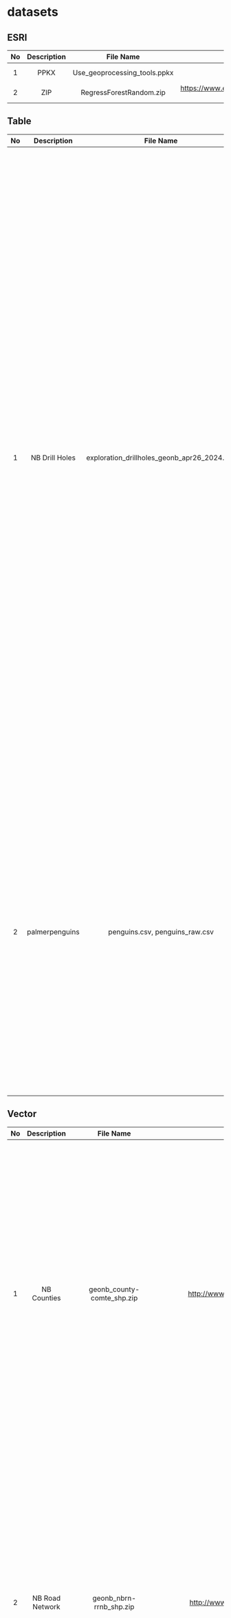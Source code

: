 # datasets

## ESRI

| No     | Description               | File Name                                        | Source                                                                                                      |  Preview                                                                                                                               | 
| :----: | :-----------------------: | :----------------------------------------------: | :---------------------------------------------------------------------------------------------------------: | :------------------------------------------------------------------------------------------------------------------------------------: | 
|  1     |  PPKX                     |  Use_geoprocessing_tools.ppkx                    |  https://www.arcgis.com/home/item.html?id=513044a8f60d42918bfbe541ba54252e                                  |  ![thumbnail](https://github.com/StratagemGIS/datasets/assets/24793046/2b83504f-3ea3-46a8-81d8-2836e5f5f52b)                           |
|  2     |  ZIP                      |  RegressForestRandom.zip                         |  https://www.esri.com/training/courses/6410be434d750615175b2b53-165951//Data/RegressForestRandom.zip        |  ![image](https://github.com/StratagemGIS/datasets/assets/24793046/e33a8465-4ed0-4ec6-8e84-8570c7a0db81)                               |


## Table

| No     | Description               | File Name                                        | Source                                                                                     |  Preview                                                                                                                               | 
| :----: | :-----------------------: | :----------------------------------------------: | :----------------------------------------------------------------------------------------: | :------------------------------------------------------------------------------------------------------------------------------------: | 
|  1     |  NB Drill Holes           |  exploration_drillholes_geonb_apr26_2024.csv     |  https://www2.gnb.ca/content/gnb/en/departments/erd/open-data/metallic-minerals.html#3     |  <img width="1439" alt="image" src="https://github.com/StratagemGIS/datasets/assets/24793046/6ac92002-3d1b-494a-ab48-4d10d69b56f8">    |
|  2     |  palmerpenguins           |  penguins.csv, penguins_raw.csv                  |  https://allisonhorst.github.io/palmerpenguins/                                            |  <img width="751" alt="image" src="https://github.com/StratagemGIS/datasets/assets/24793046/bebfd7a9-38f5-4259-92ce-8075b45b91f7">     |


## Vector

| No     | Description               | File Name                            | Source                                                                                     |  Preview                                                                                                                               |
| :----: | :-----------------------: | :----------------------------------: | :----------------------------------------------------------------------------------------: | :------------------------------------------------------------------------------------------------------------------------------------: | 
|  1     |  NB Counties              |  geonb_county-comte_shp.zip          |  http://www.snb.ca/geonb1/e/DC/county.asp                                                  |  <img width="711" alt="image" src="https://github.com/StratagemGIS/datasets/assets/24793046/15eb562e-747f-44d1-99b1-ead6161f793f">     |
|  2     |  NB Road Network          |  geonb_nbrn-rrnb_shp.zip             |  http://www.snb.ca/geonb1/e/DC/NBRN.asp                                                    |  <img width="711" alt="image" src="https://github.com/StratagemGIS/datasets/assets/24793046/27b5c1a8-192e-461c-ac38-06dfc671ca90">     |
|  3     |  Fredericton Boundary     |  City_Boundary.zip                   |  https://data-fredericton.opendata.arcgis.com/datasets/Fredericton::city-boundary/about    |  <img width="713" alt="image" src="https://github.com/StratagemGIS/datasets/assets/24793046/5b4d6be7-aa1b-4993-bf8e-bad982cda2e7">     |
|  4     |  World Graticules         |  ne_10m_graticules_all.zip           |  https://www.naturalearthdata.com/downloads/10m-physical-vectors/10m-graticules/           |  <img width="1121" alt="image" src="https://github.com/StratagemGIS/datasets/assets/24793046/072ed05a-b605-478f-a4de-3d7b217a8b26">    |
|  5     |  World Boundaries         |  world_map.gpkg                      |  QGIS                                                                                      |  <img width="1121" alt="image" src="https://github.com/StratagemGIS/datasets/assets/24793046/ee202f4c-fda0-40ff-8826-7b894662fc45">    |
|  6     |  NB Addresses             |  geonb_anb_shp.zip                   |  http://www.snb.ca/geonb1/e/DC/ANB.asp                                                     |  <img width="695" alt="image" src="https://github.com/StratagemGIS/datasets/assets/24793046/1008421d-087c-4c59-8ba9-9bcaccadd9ab">     |


## Raster

| No     | Description                     | File Name                                   | Source                                                                                                                   |  Preview                                                                                                                               |
| :----: | :-----------------------------: | :-----------------------------------------: | :----------------------------------------------------------------------------------------------------------------------: | :------------------------------------------------------------------------------------------------------------------------------------: |
|  1     |  Sentinel-2 L2A (10 bands)      |  oromocto_jun2021_composite.tif             |  [Google Earth Engine](https://developers.google.com/earth-engine/datasets/catalog/COPERNICUS_S2_SR_HARMONIZED)          |  <img width="300" alt="image" src="https://github.com/StratagemGIS/datasets/assets/24793046/1632c299-95fb-4844-b472-64efdbeef457">     |
|  2     |  Sentinel-2 L1C (10 bands)      |  nb_l1c_jun2021_composite.tif               |  [Google Earth Engine](https://developers.google.com/earth-engine/datasets/catalog/COPERNICUS_S2_HARMONIZED)             |  <img width="300" alt="image" src="https://github.com/StratagemGIS/datasets/assets/24793046/0b761511-82ff-4b7b-a577-ff93d2328422">     |
|  3     |  NB Ortho Imagery               |  U22.tif                                    |  https://geonb.snb.ca/nbimagery/index.html                                                                               |  <img width="1334" alt="image" src="https://github.com/StratagemGIS/datasets/assets/24793046/0c677926-14c7-4c2d-a047-2a237d573501">    |
|  4     |  Sentinel-1 VV & VH             |  oromocto_jun2021_composite_s1_vv_vh.tif    |  [Google Earth Engine](https://developers.google.com/earth-engine/datasets/catalog/COPERNICUS_S1_GRD)                    |  ![image](https://github.com/StratagemGIS/datasets/assets/24793046/10d80022-10f3-4b7a-b2e6-edb302cacb62)                               |
